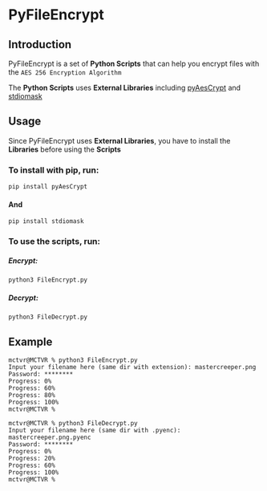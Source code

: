 # PyFileEncrypt

## Introduction

PyFileEncrypt is a set of **Python Scripts** that can help you encrypt files with the `AES 256 Encryption Algorithm`

The **Python Scripts** uses **External Libraries** including <a href="https://github.com/marcobellaccini/pyAesCrypt">pyAesCrypt</a> and <a href="https://github.com/asweigart/stdiomask">stdiomask</a>

## Usage

Since PyFileEncrypt uses **External Libraries**, you have to install the **Libraries** before using the **Scripts**

### To install with pip, run:

```shell
pip install pyAesCrypt
```

#### And

```shell
pip install stdiomask
```

### To use the scripts, run:

##### Encrypt:

```shell
python3 FileEncrypt.py
```

##### Decrypt:

```shell
python3 FileDecrypt.py
```



## Example

```shell
mctvr@MCTVR % python3 FileEncrypt.py
Input your filename here (same dir with extension): mastercreeper.png
Password: ********
Progress: 0%
Progress: 60%
Progress: 80%
Progress: 100%
mctvr@MCTVR % 
```

``` shell
mctvr@MCTVR % python3 FileDecrypt.py   
Input your filename here (same dir with .pyenc): mastercreeper.png.pyenc
Password: ********
Progress: 0%
Progress: 20%
Progress: 60%
Progress: 100%
mctvr@MCTVR % 
```
